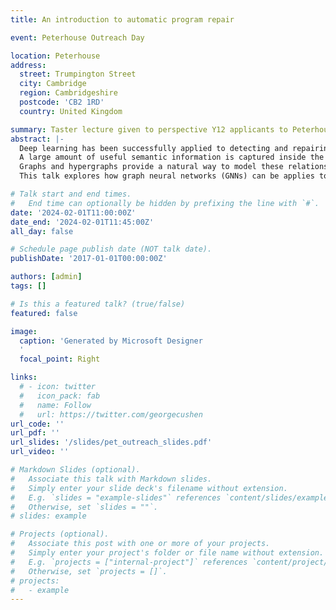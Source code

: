 ```yaml
---
title: An introduction to automatic program repair

event: Peterhouse Outreach Day

location: Peterhouse
address:
  street: Trumpington Street
  city: Cambridge
  region: Cambridgeshire
  postcode: 'CB2 1RD'
  country: United Kingdom

summary: Taster lecture given to perspective Y12 applicants to Peterhouse
abstract: |- 
  Deep learning has been successfully applied to detecting and repairing bugs in source code.
  A large amount of useful semantic information is captured inside the structure and relational properties of the source code.
  Graphs and hypergraphs provide a natural way to model these relationships.
  This talk explores how graph neural networks (GNNs) can be applies to automatic program repair (APR) tasks.

# Talk start and end times.
#   End time can optionally be hidden by prefixing the line with `#`.
date: '2024-02-01T11:00:00Z'
date_end: '2024-02-01T11:45:00Z'
all_day: false

# Schedule page publish date (NOT talk date).
publishDate: '2017-01-01T00:00:00Z'

authors: [admin]
tags: []

# Is this a featured talk? (true/false)
featured: false

image:
  caption: 'Generated by Microsoft Designer
  '
  focal_point: Right

links:
  # - icon: twitter
  #   icon_pack: fab
  #   name: Follow
  #   url: https://twitter.com/georgecushen
url_code: ''
url_pdf: ''
url_slides: '/slides/pet_outreach_slides.pdf'
url_video: ''

# Markdown Slides (optional).
#   Associate this talk with Markdown slides.
#   Simply enter your slide deck's filename without extension.
#   E.g. `slides = "example-slides"` references `content/slides/example-slides.md`.
#   Otherwise, set `slides = ""`.
# slides: example

# Projects (optional).
#   Associate this post with one or more of your projects.
#   Simply enter your project's folder or file name without extension.
#   E.g. `projects = ["internal-project"]` references `content/project/deep-learning/index.md`.
#   Otherwise, set `projects = []`.
# projects:
#   - example
---
```

